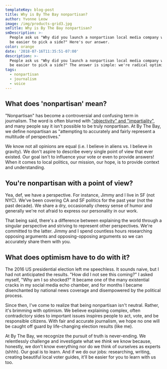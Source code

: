 ```yaml
---
templateKey: blog-post
title: Why is By The Bay nonpartisan?
author: Yvonne Leow
image: /img/products-grid3.jpg
smTitle: Why is By The Bay nonpartisan?
smDescription: >-
  People ask us "Why did you launch a nonpartisan local media company when it'd
  be easier to pick a side?" Here's our answer.
color: orange
date: '2018-07-16T11:35:51-07:00'
description: >-
  People ask us "Why did you launch a nonpartisan local media company when it'd
  be easier to pick a side?" The answer is simple: we're radical optimists.
tags:
  - nonpartisan
  - journalism
  - voice
---
```

## What does 'nonpartisan' mean?

"Nonpartisan" has become a controversial and confusing term in journalism. The word is often blurred with ["objectivity" and "impartiality"](http://pressthink.org/2010/11/the-view-from-nowhere-questions-and-answers/), and many people say it isn't possible to be truly nonpartisan. At By The Bay, we define nonpartisan as "attempting to accurately and fairly represent a multitude of perspectives."

We know not all opinions are equal (i.e. I believe in aliens vs. I believe in gravity). We don't aspire to describe every single point of view that ever existed. Our goal isn't to influence your vote or even to provide answers! When it comes to local politics, our mission, our hope, is to provide context and understanding.

## You're nonpartisan with a point of view?

Yea, def, we have a perspective.  For instance, Jimmy and I live in SF (not NYC). We've been covering CA and SF politics for the past year (not the past decade). We share a dry, occasionally cheesy sense of humor and generally we're not afraid to express our personality in our work.

That being said, there's a difference between explaining the world through a singular perspective and striving to represent other perspectives. We're committed to the latter. Jimmy and I spend countless hours researching opposing arguments and opposing-opposing arguments so we can accurately share them with you.

## What does optimism have to do with it?

The 2016 US presidential election left me speechless. It sounds naive, but I had not anticipated the results. "How did I not see this coming?" I asked myself, "Why am I so shocked?" It became one of the many existential cracks in my social media echo chamber, and for months I became disenchanted by national news coverage and disempowered by the political process.  

Since then, I've come to realize that being nonpartisan isn't neutral. Rather, it's brimming with optimism. We believe explaining complex, often contradictory sides to important issues inspires people to act, vote, and be responsible citizens. With fair and accurate journalism, we hope no one will be caught off guard by life-changing election results (like me).   

At By The Bay, we recognize the pursuit of truth is never-ending. We relentlessly challenge and investigate what we _think_ we know because, honestly, we don't know everything nor do we think of ourselves as experts (shhh). Our goal is to learn. And if we do our jobs: researching, writing, creating beautiful local voter guides, it'll be easier for you to learn with us too.
